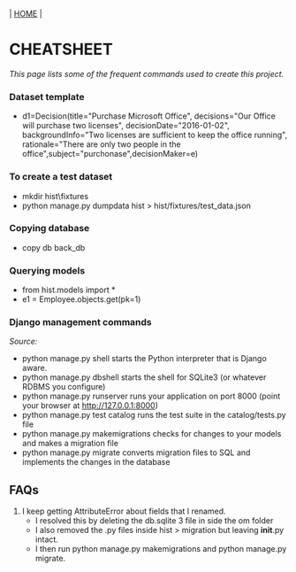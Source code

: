 \| [HOME](README.md) \|
# CHEATSHEET
*This page lists some of the frequent commands used to create this project.*

### Dataset template
-  d1=Decision(title="Purchase Microsoft Office", decisions="Our Office will purchase two licenses", decisionDate="2016-01-02", backgroundInfo="Two licenses are sufficient to keep the office running", rationale="There are only two people in the office",subject="purchonase",decisionMaker=e)

### To create a test dataset 
- mkdir hist\fixtures
- python manage.py dumpdata hist > hist/fixtures/test_data.json

### Copying database
- copy db back_db

### Querying models
- from hist.models import *
- e1 = Employee.objects.get(pk=1)

### Django management commands
*Source:*
- python manage.py shell starts the Python interpreter that is Django aware.
- python manage.py dbshell starts the shell for SQLite3 (or whatever RDBMS you configure)
- python manage.py runserver runs your application on port 8000 (point your browser at http://127.0.0.1:8000)
- python manage.py test catalog runs the test suite in the catalog/tests.py file
- python manage.py makemigrations checks for changes to your models and makes a migration file
- python manage.py migrate converts migration files to SQL and implements the changes in the database

## FAQs
1. I keep getting AttributeError about fields that I renamed.
	- I resolved this by deleting the db.sqlite 3 file in side the om folder
	- I also removed the .py files inside hist > migration but leaving __init__.py intact.
	- I then run python manage.py makemigrations and python manage.py migrate.




  
